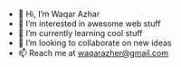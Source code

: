 - 👋 Hi, I’m Waqar Azhar
- 👀 I’m interested in awesome web stuff
- 🌱 I’m currently learning cool stuff
- 💞️ I’m looking to collaborate on new ideas
- 📫 Reach me at waqarazher@gmail.com

<!---
waqar1/waqar1 is a ✨ special ✨ repository because its `README.md` (this file) appears on your GitHub profile.
You can click the Preview link to take a look at your changes.
--->
